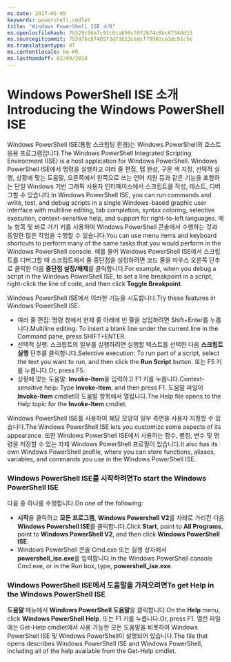 ```yaml
---
ms.date: 2017-06-05
keywords: powershell,cmdlet
title: "Windows PowerShell ISE 소개"
ms.openlocfilehash: 7b529c9da7c91c6ca699c70f2674c8bc8734dd33
ms.sourcegitcommit: 755d7bc0740573d73613cedcf79981ca3dc81c5e
ms.translationtype: HT
ms.contentlocale: ko-KR
ms.lasthandoff: 02/09/2018
---
```

# <a name="introducing-the-windows-powershell-ise"></a><span data-ttu-id="7e95b-103">Windows PowerShell ISE 소개</span><span class="sxs-lookup"><span data-stu-id="7e95b-103">Introducing the Windows PowerShell ISE</span></span>

<span data-ttu-id="7e95b-104">Windows PowerShell ISE(통합 스크립팅 환경)는 Windows PowerShell의 호스트 응용 프로그램입니다.</span><span class="sxs-lookup"><span data-stu-id="7e95b-104">The Windows PowerShell Integrated Scripting Environment (ISE) is a host application for Windows PowerShell.</span></span> <span data-ttu-id="7e95b-105">Windows PowerShell ISE에서 명령을 실행하고 여러 줄 편집, 탭 완성, 구문 색 지정, 선택적 실행, 상황에 맞는 도움말, 오른쪽에서 왼쪽으로 쓰는 언어 지원 등과 같은 기능을 포함하는 단일 Windows 기반 그래픽 사용자 인터페이스에서 스크립트를 작성, 테스트, 디버그할 수 있습니다.</span><span class="sxs-lookup"><span data-stu-id="7e95b-105">In Windows PowerShell ISE, you can run commands and write, test, and debug scripts in a single Windows-based graphic user interface with multiline editing, tab completion, syntax coloring, selective execution, context-sensitive help, and support for right-to-left languages.</span></span> <span data-ttu-id="7e95b-106">메뉴 항목 및 바로 가기 키를 사용하여 Windows PowerShell 콘솔에서 수행하는 것과 동일한 많은 작업을 수행할 수 있습니다.</span><span class="sxs-lookup"><span data-stu-id="7e95b-106">You can use menu items and keyboard shortcuts to perform many of the same tasks that you would perform in the Windows PowerShell console.</span></span> <span data-ttu-id="7e95b-107">예를 들어 Windows PowerShell ISE에서 스크립트를 디버그할 때 스크립트에서 줄 중단점을 설정하려면 코드 줄을 마우스 오른쪽 단추로 클릭한 다음 **중단점 설정/해제**를 클릭합니다.</span><span class="sxs-lookup"><span data-stu-id="7e95b-107">For example, when you debug a script in the Windows PowerShell ISE, to set a line breakpoint in a script, right-click the line of code, and then click **Toggle Breakpoint**.</span></span>

<span data-ttu-id="7e95b-108">Windows PowerShell ISE에서 이러한 기능을 시도합니다.</span><span class="sxs-lookup"><span data-stu-id="7e95b-108">Try these features in Windows PowerShell ISE.</span></span>

- <span data-ttu-id="7e95b-109">여러 줄 편집: 명령 창에서 현재 줄 아래에 빈 줄을 삽입하려면 Shift+Enter를 누릅니다.</span><span class="sxs-lookup"><span data-stu-id="7e95b-109">Multiline editing: To insert a blank line under the current line in the Command pane, press SHIFT+ENTER.</span></span>
- <span data-ttu-id="7e95b-110">선택적 실행: 스크립트의 일부를 실행하려면 실행할 텍스트를 선택한 다음 **스크립트 실행** 단추를 클릭합니다.</span><span class="sxs-lookup"><span data-stu-id="7e95b-110">Selective execution: To run part of a script, select the text you want to run, and then click the **Run Script** button.</span></span> <span data-ttu-id="7e95b-111">또는 F5 키를 누릅니다.</span><span class="sxs-lookup"><span data-stu-id="7e95b-111">Or, press F5.</span></span>
- <span data-ttu-id="7e95b-112">상황에 맞는 도움말: **Invoke-Item**을 입력하고 F1 키를 누릅니다.</span><span class="sxs-lookup"><span data-stu-id="7e95b-112">Context-sensitive help: Type **Invoke-Item**, and then press F1.</span></span> <span data-ttu-id="7e95b-113">도움말 파일이 **Invoke-Item** cmdlet의 도움말 항목에서 열립니다.</span><span class="sxs-lookup"><span data-stu-id="7e95b-113">The Help file opens to the Help topic for the **Invoke-Item** cmdlet.</span></span>

<span data-ttu-id="7e95b-114">Windows PowerShell ISE를 사용하여 해당 모양의 일부 측면을 사용자 지정할 수 있습니다.</span><span class="sxs-lookup"><span data-stu-id="7e95b-114">The Windows PowerShell ISE lets you customize some aspects of its appearance.</span></span> <span data-ttu-id="7e95b-115">또한 Windows PowerShell ISE에서 사용하는 함수, 별칭, 변수 및 명령을 저장할 수 있는 자체 Windows PowerShell 프로필이 있습니다.</span><span class="sxs-lookup"><span data-stu-id="7e95b-115">It also has its own Windows PowerShell profile, where you can store functions, aliases, variables, and commands you use in the Windows PowerShell ISE.</span></span>

### <a name="to-start-the-windows-powershell-ise"></a><span data-ttu-id="7e95b-116">Windows PowerShell ISE를 시작하려면</span><span class="sxs-lookup"><span data-stu-id="7e95b-116">To start the Windows PowerShell ISE</span></span>

<span data-ttu-id="7e95b-117">다음 중 하나를 수행합니다.</span><span class="sxs-lookup"><span data-stu-id="7e95b-117">Do one of the following:</span></span>

- <span data-ttu-id="7e95b-118">**시작**을 클릭하고 **모든 프로그램**, **Windows Powershell V2**를 차례로 가리킨 다음 **Windows Powershell ISE**를 클릭합니다.</span><span class="sxs-lookup"><span data-stu-id="7e95b-118">Click **Start**, point to **All Programs**, point to **Windows PowerShell V2**, and then click **Windows PowerShell ISE**.</span></span>
- <span data-ttu-id="7e95b-119">Windows PowerShell 콘솔 Cmd.exe 또는 실행 상자에서 **powershell_ise.exe**를 입력합니다.</span><span class="sxs-lookup"><span data-stu-id="7e95b-119">In the Windows PowerShell console Cmd.exe, or in the Run box, type, **powershell_ise.exe**.</span></span>

### <a name="to-get-help-in-the-windows-powershell-ise"></a><span data-ttu-id="7e95b-120">Windows PowerShell ISE에서 도움말을 가져오려면</span><span class="sxs-lookup"><span data-stu-id="7e95b-120">To get Help in the Windows PowerShell ISE</span></span>

<span data-ttu-id="7e95b-121">**도움말** 메뉴에서 **Windows PowerShell 도움말**을 클릭합니다.</span><span class="sxs-lookup"><span data-stu-id="7e95b-121">On the **Help** menu, click **Windows PowerShell Help**.</span></span> <span data-ttu-id="7e95b-122">또는 F1 키를 누릅니다.</span><span class="sxs-lookup"><span data-stu-id="7e95b-122">Or, press F1.</span></span> <span data-ttu-id="7e95b-123">열린 파일에는 Get-Help cmdlet에서 사용 가능한 모든 도움말을 비롯하여 Windows PowerShell ISE 및 Windows PowerShell이 설명되어 있습니다.</span><span class="sxs-lookup"><span data-stu-id="7e95b-123">The file that opens describes Windows PowerShell ISE and Windows PowerShell, including all of the help available from the Get-Help cmdlet.</span></span>
